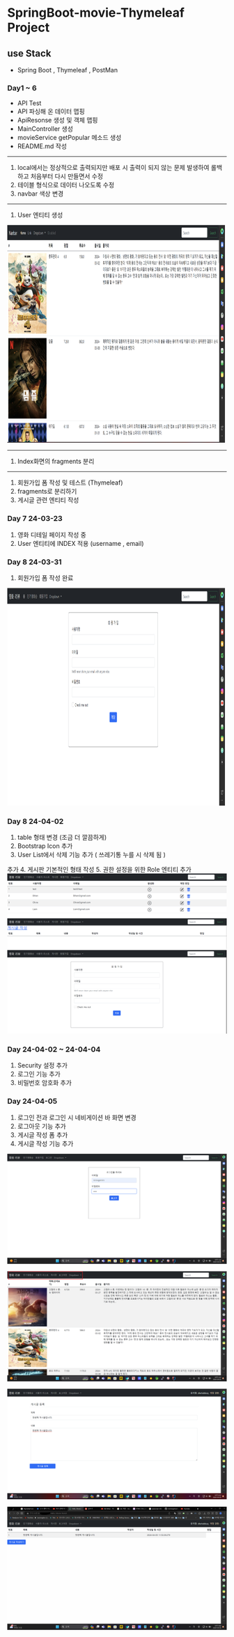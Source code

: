 # SpringBoot-movie-Thymeleaf Project

## use Stack 
- Spring Boot , Thymeleaf , PostMan 

### Day1 ~ 6

- API Test
- API 파싱해 온 데이터 맵핑
- ApiResonse 생성 및 객체 맵핑
- MainController 생성
- movieService getPopular 메소드 생성
- README.md 작성
------------------
1. local에서는 정상적으로 출력되지만 배포 시 출력이 되지 않는 문제 발생하여 롤백 하고 처음부터 다시 만들면서 수정 
2. 테이블 형식으로 데이터 나오도록 수정 
3. navbar 색상 변경

-------------------
1. User 엔티티 생성

<img src="README-image/img.png" width=500 height=500 >

-------------------

1. Index화면의 fragments 분리 

-------------------
1. 회원가입 폼 작성 및 테스트 (Thymeleaf)
2. fragments로 분리하기
3. 게시글 관련 엔티티 작성

### Day 7 24-03-23

1. 영화 디테일 페이지 작성 중 
2. User 엔티티에 INDEX 적용 (username , email)

### Day 8 24-03-31
1. 회원가입 폼 작성 완료
<img src="README-image/img-sign.png" width=500 height=500 >


### Day 8 24-04-02
1. table 형태 변경 (조금 더 깔끔하게)
2. Bootstrap Icon 추가
3. User List에서 삭제 기능 추가 ( 쓰레기통 누를 시 삭제 됨 )

추가
4. 게시판 기본적인 형태 작성
5. 권한 설정을 위한 Role 엔티티 추가
![img.png](img.png)
![img_1.png](img_1.png)
![img_2.png](img_2.png)


### Day 24-04-02 ~ 24-04-04
1. Security 설정 추가 
2. 로그인 기능 추가 
3. 비밀번호 암호화 추가


### Day 24-04-05
1. 로그인 전과 로그인 시 네비게이션 바 화면 변경
2. 로그아웃 기능 추가 
3. 게시글 작성 폼 추가 
4. 게시글 작성 기능 추가 

![img_3.png](img_3.png)

![img_4.png](img_4.png)

![img_5.png](img_5.png)

![img_7.png](img_7.png)

